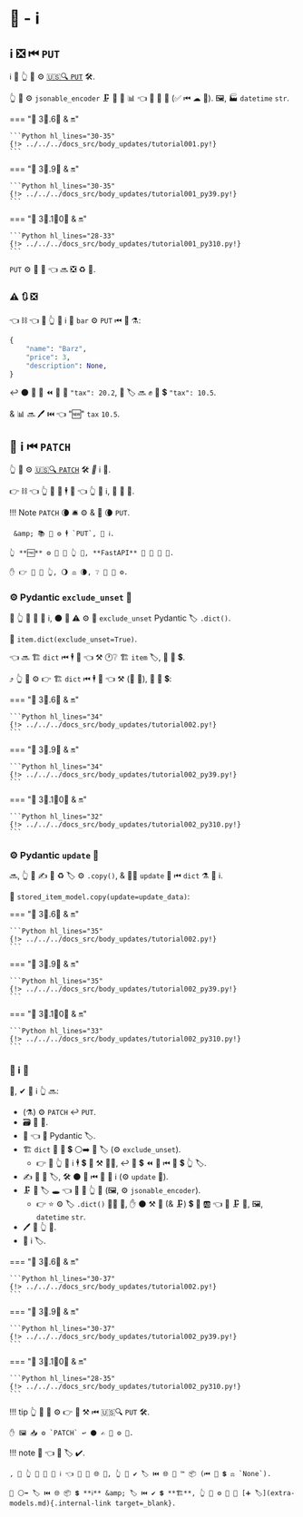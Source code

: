 # 💪 - ℹ

## ℹ ❎ ⏮ `PUT`

ℹ 🏬 👆 💪 ⚙️ <a href="https://developer.mozilla.org/en-US/docs/Web/HTTP/Methods/PUT" class="external-link" target="_blank">🇺🇸🔍 `PUT`</a> 🛠.

👆 💪 ⚙️ `jsonable_encoder` 🗜 🔢 💽 📊 👈 💪 🏪 🎻 (✅ ⏮ ☁ 💽). 🖼, 🏭 `datetime` `str`.

=== "🐆 3⃣.6⃣ &amp; 🔛"

    ```Python hl_lines="30-35"
    {!> ../../../docs_src/body_updates/tutorial001.py!}
    ```

=== "🐆 3⃣.9⃣ &amp; 🔛"

    ```Python hl_lines="30-35"
    {!> ../../../docs_src/body_updates/tutorial001_py39.py!}
    ```

=== "🐆 3⃣.1⃣0⃣ &amp; 🔛"

    ```Python hl_lines="28-33"
    {!> ../../../docs_src/body_updates/tutorial001_py310.py!}
    ```

`PUT` ⚙️ 📨 💽 👈 🔜 ❎ ♻ 💽.

### ⚠ 🔃 ❎

👈 ⛓ 👈 🚥 👆 💚 ℹ 🏬 `bar` ⚙️ `PUT` ⏮ 💪 ⚗:

```Python
{
    "name": "Barz",
    "price": 3,
    "description": None,
}
```

↩️ ⚫️ 🚫 🔌 ⏪ 🏪 🔢 `"tax": 20.2`, 🔢 🏷 🔜 ✊ 🔢 💲 `"tax": 10.5`.

&amp; 📊 🔜 🖊 ⏮ 👈 "🆕" `tax` `10.5`.

## 🍕 ℹ ⏮ `PATCH`

👆 💪 ⚙️ <a href="https://developer.mozilla.org/en-US/docs/Web/HTTP/Methods/PATCH" class="external-link" target="_blank">🇺🇸🔍 `PATCH`</a> 🛠 *🍕* ℹ 💽.

👉 ⛓ 👈 👆 💪 📨 🕴 💽 👈 👆 💚 ℹ, 🍂 🎂 🐣.

!!! Note
    `PATCH` 🌘 🛎 ⚙️ &amp; 💭 🌘 `PUT`.

     &amp; 📚 🏉 ⚙️ 🕴 `PUT`, 🍕 ℹ.

    👆 **🆓** ⚙️ 👫 👐 👆 💚, **FastAPI** 🚫 🚫 🙆 🚫.

    ✋️ 👉 🦮 🎦 👆, 🌖 ⚖️ 🌘, ❔ 👫 🎯 ⚙️.

### ⚙️ Pydantic `exclude_unset` 🔢

🚥 👆 💚 📨 🍕 ℹ, ⚫️ 📶 ⚠ ⚙️ 🔢 `exclude_unset` Pydantic 🏷 `.dict()`.

💖 `item.dict(exclude_unset=True)`.

👈 🔜 🏗 `dict` ⏮ 🕴 💽 👈 ⚒ 🕐❔ 🏗 `item` 🏷, 🚫 🔢 💲.

⤴ 👆 💪 ⚙️ 👉 🏗 `dict` ⏮ 🕴 💽 👈 ⚒ (📨 📨), 🚫 🔢 💲:

=== "🐆 3⃣.6⃣ &amp; 🔛"

    ```Python hl_lines="34"
    {!> ../../../docs_src/body_updates/tutorial002.py!}
    ```

=== "🐆 3⃣.9⃣ &amp; 🔛"

    ```Python hl_lines="34"
    {!> ../../../docs_src/body_updates/tutorial002_py39.py!}
    ```

=== "🐆 3⃣.1⃣0⃣ &amp; 🔛"

    ```Python hl_lines="32"
    {!> ../../../docs_src/body_updates/tutorial002_py310.py!}
    ```

### ⚙️ Pydantic `update` 🔢

🔜, 👆 💪 ✍ 📁 ♻ 🏷 ⚙️ `.copy()`, &amp; 🚶‍♀️ `update` 🔢 ⏮ `dict` ⚗ 💽 ℹ.

💖 `stored_item_model.copy(update=update_data)`:

=== "🐆 3⃣.6⃣ &amp; 🔛"

    ```Python hl_lines="35"
    {!> ../../../docs_src/body_updates/tutorial002.py!}
    ```

=== "🐆 3⃣.9⃣ &amp; 🔛"

    ```Python hl_lines="35"
    {!> ../../../docs_src/body_updates/tutorial002_py39.py!}
    ```

=== "🐆 3⃣.1⃣0⃣ &amp; 🔛"

    ```Python hl_lines="33"
    {!> ../../../docs_src/body_updates/tutorial002_py310.py!}
    ```

### 🍕 ℹ 🌃

📄, ✔ 🍕 ℹ 👆 🔜:

* (⚗) ⚙️ `PATCH` ↩️ `PUT`.
* 🗃 🏪 💽.
* 🚮 👈 💽 Pydantic 🏷.
* 🏗 `dict` 🍵 🔢 💲 ⚪️➡️ 🔢 🏷 (⚙️ `exclude_unset`).
    * 👉 🌌 👆 💪 ℹ 🕴 💲 🤙 ⚒ 👩‍💻, ↩️ 🔐 💲 ⏪ 🏪 ⏮ 🔢 💲 👆 🏷.
* ✍ 📁 🏪 🏷, 🛠 ⚫️ 🔢 ⏮ 📨 🍕 ℹ (⚙️ `update` 🔢).
* 🗜 📁 🏷 🕳 👈 💪 🏪 👆 💽 (🖼, ⚙️ `jsonable_encoder`).
    * 👉 ⭐ ⚙️ 🏷 `.dict()` 👩‍🔬 🔄, ✋️ ⚫️ ⚒ 💭 (&amp; 🗜) 💲 💽 🆎 👈 💪 🗜 🎻, 🖼, `datetime` `str`.
* 🖊 💽 👆 💽.
* 📨 ℹ 🏷.

=== "🐆 3⃣.6⃣ &amp; 🔛"

    ```Python hl_lines="30-37"
    {!> ../../../docs_src/body_updates/tutorial002.py!}
    ```

=== "🐆 3⃣.9⃣ &amp; 🔛"

    ```Python hl_lines="30-37"
    {!> ../../../docs_src/body_updates/tutorial002_py39.py!}
    ```

=== "🐆 3⃣.1⃣0⃣ &amp; 🔛"

    ```Python hl_lines="28-35"
    {!> ../../../docs_src/body_updates/tutorial002_py310.py!}
    ```

!!! tip
    👆 💪 🤙 ⚙️ 👉 🎏 ⚒ ⏮ 🇺🇸🔍 `PUT` 🛠.

    ✋️ 🖼 📥 ⚙️ `PATCH` ↩️ ⚫️ ✍ 👫 ⚙️ 💼.

!!! note
    👀 👈 🔢 🏷 ✔.

    , 🚥 👆 💚 📨 🍕 ℹ 👈 💪 🚫 🌐 🔢, 👆 💪 ✔️ 🏷 ⏮ 🌐 🔢 ™ 📦 (⏮ 🔢 💲 ⚖️ `None`).

    🔬 ⚪️➡️ 🏷 ⏮ 🌐 📦 💲 **ℹ** &amp; 🏷 ⏮ ✔ 💲 **🏗**, 👆 💪 ⚙️ 💭 🔬 [➕ 🏷](extra-models.md){.internal-link target=_blank}.
